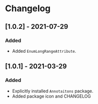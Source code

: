 # Changelog

## [1.0.2] - 2021-07-29

### Added 

- Added `EnumLongRangeAttribute`.

## [1.0.1] - 2021-03-29

### Added 

- Explicitly installed `Annotaitons` package.
- Added package icon and CHANGELOG
